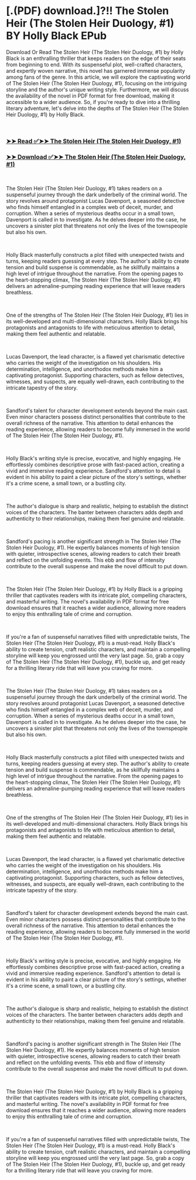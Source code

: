 # [.(PDF) download.]?!! The Stolen Heir (The Stolen Heir Duology, #1) BY Holly Black EPub

<p>Download Or Read The Stolen Heir (The Stolen Heir Duology, #1) by Holly Black is an enthralling thriller that keeps readers on the edge of their seats from beginning to end. With its suspenseful plot, well-crafted characters, and expertly woven narrative, this novel has garnered immense popularity among fans of the genre. In this article, we will explore the captivating world of The Stolen Heir (The Stolen Heir Duology, #1), focusing on the intriguing storyline and the author's unique writing style. Furthermore, we will discuss the availability of the novel in PDF format for free download, making it accessible to a wider audience. So, if you're ready to dive into a thrilling literary adventure, let's delve into the depths of The Stolen Heir (The Stolen Heir Duology, #1) by Holly Black.</p>
<p>&nbsp;</p>

### [➤➤ Read ✅➤➤ The Stolen Heir (The Stolen Heir Duology, #1)](https://pdfworldcenter.com/?book=61198133)

### [➤➤ Download ✅➤➤ The Stolen Heir (The Stolen Heir Duology, #1)](https://pdfworldcenter.com/?book=61198133)

<p>&nbsp;</p>
<p>The Stolen Heir (The Stolen Heir Duology, #1) takes readers on a suspenseful journey through the dark underbelly of the criminal world. The story revolves around protagonist Lucas Davenport, a seasoned detective who finds himself entangled in a complex web of deceit, murder, and corruption. When a series of mysterious deaths occur in a small town, Davenport is called in to investigate. As he delves deeper into the case, he uncovers a sinister plot that threatens not only the lives of the townspeople but also his own.</p>
<p>&nbsp;</p>
<p>Holly Black masterfully constructs a plot filled with unexpected twists and turns, keeping readers guessing at every step. The author's ability to create tension and build suspense is commendable, as he skillfully maintains a high level of intrigue throughout the narrative. From the opening pages to the heart-stopping climax, The Stolen Heir (The Stolen Heir Duology, #1) delivers an adrenaline-pumping reading experience that will leave readers breathless.</p>
<p>&nbsp;</p>
<p>One of the strengths of The Stolen Heir (The Stolen Heir Duology, #1) lies in its well-developed and multi-dimensional characters. Holly Black brings his protagonists and antagonists to life with meticulous attention to detail, making them feel authentic and relatable.</p>
<p>&nbsp;</p>
<p>Lucas Davenport, the lead character, is a flawed yet charismatic detective who carries the weight of the investigation on his shoulders. His determination, intelligence, and unorthodox methods make him a captivating protagonist. Supporting characters, such as fellow detectives, witnesses, and suspects, are equally well-drawn, each contributing to the intricate tapestry of the story.</p>
<p>&nbsp;</p>
<p>Sandford's talent for character development extends beyond the main cast. Even minor characters possess distinct personalities that contribute to the overall richness of the narrative. This attention to detail enhances the reading experience, allowing readers to become fully immersed in the world of The Stolen Heir (The Stolen Heir Duology, #1).</p>
<p>&nbsp;</p>
<p>Holly Black's writing style is precise, evocative, and highly engaging. He effortlessly combines descriptive prose with fast-paced action, creating a vivid and immersive reading experience. Sandford's attention to detail is evident in his ability to paint a clear picture of the story's settings, whether it's a crime scene, a small town, or a bustling city.</p>
<p>&nbsp;</p>
<p>The author's dialogue is sharp and realistic, helping to establish the distinct voices of the characters. The banter between characters adds depth and authenticity to their relationships, making them feel genuine and relatable.</p>
<p>&nbsp;</p>
<p>Sandford's pacing is another significant strength in The Stolen Heir (The Stolen Heir Duology, #1). He expertly balances moments of high tension with quieter, introspective scenes, allowing readers to catch their breath and reflect on the unfolding events. This ebb and flow of intensity contribute to the overall suspense and make the novel difficult to put down.</p>
<p>&nbsp;</p>
<p>The Stolen Heir (The Stolen Heir Duology, #1) by Holly Black is a gripping thriller that captivates readers with its intricate plot, compelling characters, and masterful writing. The novel's availability in PDF format for free download ensures that it reaches a wider audience, allowing more readers to enjoy this enthralling tale of crime and corruption.</p>
<p>&nbsp;</p>
<p>If you're a fan of suspenseful narratives filled with unpredictable twists, The Stolen Heir (The Stolen Heir Duology, #1) is a must-read. Holly Black's ability to create tension, craft realistic characters, and maintain a compelling storyline will keep you engrossed until the very last page. So, grab a copy of The Stolen Heir (The Stolen Heir Duology, #1), buckle up, and get ready for a thrilling literary ride that will leave you craving for more.</p>
<p>&nbsp;</p>
<p>The Stolen Heir (The Stolen Heir Duology, #1) takes readers on a suspenseful journey through the dark underbelly of the criminal world. The story revolves around protagonist Lucas Davenport, a seasoned detective who finds himself entangled in a complex web of deceit, murder, and corruption. When a series of mysterious deaths occur in a small town, Davenport is called in to investigate. As he delves deeper into the case, he uncovers a sinister plot that threatens not only the lives of the townspeople but also his own.</p>
<p>&nbsp;</p>
<p>Holly Black masterfully constructs a plot filled with unexpected twists and turns, keeping readers guessing at every step. The author's ability to create tension and build suspense is commendable, as he skillfully maintains a high level of intrigue throughout the narrative. From the opening pages to the heart-stopping climax, The Stolen Heir (The Stolen Heir Duology, #1) delivers an adrenaline-pumping reading experience that will leave readers breathless.</p>
<p>&nbsp;</p>
<p>One of the strengths of The Stolen Heir (The Stolen Heir Duology, #1) lies in its well-developed and multi-dimensional characters. Holly Black brings his protagonists and antagonists to life with meticulous attention to detail, making them feel authentic and relatable.</p>
<p>&nbsp;</p>
<p>Lucas Davenport, the lead character, is a flawed yet charismatic detective who carries the weight of the investigation on his shoulders. His determination, intelligence, and unorthodox methods make him a captivating protagonist. Supporting characters, such as fellow detectives, witnesses, and suspects, are equally well-drawn, each contributing to the intricate tapestry of the story.</p>
<p>&nbsp;</p>
<p>Sandford's talent for character development extends beyond the main cast. Even minor characters possess distinct personalities that contribute to the overall richness of the narrative. This attention to detail enhances the reading experience, allowing readers to become fully immersed in the world of The Stolen Heir (The Stolen Heir Duology, #1).</p>
<p>&nbsp;</p>
<p>Holly Black's writing style is precise, evocative, and highly engaging. He effortlessly combines descriptive prose with fast-paced action, creating a vivid and immersive reading experience. Sandford's attention to detail is evident in his ability to paint a clear picture of the story's settings, whether it's a crime scene, a small town, or a bustling city.</p>
<p>&nbsp;</p>
<p>The author's dialogue is sharp and realistic, helping to establish the distinct voices of the characters. The banter between characters adds depth and authenticity to their relationships, making them feel genuine and relatable.</p>
<p>&nbsp;</p>
<p>Sandford's pacing is another significant strength in The Stolen Heir (The Stolen Heir Duology, #1). He expertly balances moments of high tension with quieter, introspective scenes, allowing readers to catch their breath and reflect on the unfolding events. This ebb and flow of intensity contribute to the overall suspense and make the novel difficult to put down.</p>
<p>&nbsp;</p>
<p>The Stolen Heir (The Stolen Heir Duology, #1) by Holly Black is a gripping thriller that captivates readers with its intricate plot, compelling characters, and masterful writing. The novel's availability in PDF format for free download ensures that it reaches a wider audience, allowing more readers to enjoy this enthralling tale of crime and corruption.</p>
<p>&nbsp;</p>
<p>If you're a fan of suspenseful narratives filled with unpredictable twists, The Stolen Heir (The Stolen Heir Duology, #1) is a must-read. Holly Black's ability to create tension, craft realistic characters, and maintain a compelling storyline will keep you engrossed until the very last page. So, grab a copy of The Stolen Heir (The Stolen Heir Duology, #1), buckle up, and get ready for a thrilling literary ride that will leave you craving for more.</p>
<p>&nbsp;</p>
